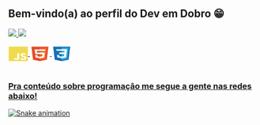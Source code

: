 ## Bem-vindo(a) ao perfil do Dev em Dobro 😁

 <div>
   <a href="https://github.com/hiarlley-sheldon">
   <img height="180em" src="https://github-readme-stats.vercel.app/api?username=hiarlley-sheldon&show_icons=true&theme=tokyonight&include_all_commits=true&count_private=true"/>
   <img height="180em" src="https://github-readme-stats.vercel.app/api/top-langs/?username=hiarlley-sheldon&layout=compact&langs_count=6&theme=tokyonight"/>

</div>
<div style="display: inline_block"><br>
  <img align="center" alt="Js" height="30" width="40" src="https://raw.githubusercontent.com/devicons/devicon/master/icons/javascript/javascript-plain.svg">
  <img align="center" alt="HTML" height="30" width="40" src="https://raw.githubusercontent.com/devicons/devicon/master/icons/html5/html5-original.svg">
  <img align="center" alt="CSS" height="30" width="40" src="https://raw.githubusercontent.com/devicons/devicon/master/icons/css3/css3-original.svg">
</div>
 
 <br>
 
  ### Pra conteúdo sobre programação me segue a gente nas redes abaixo!
 
<div> 
  
  
  
 
  ![Snake animation](https://github.com/hiarlley-sheldonhiarlley-/hiarlley-sheldon/blob/output/github-contribution-grid-snake.svg)

</div>
